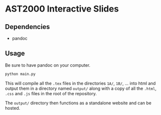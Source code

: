 # AST2000 Interactive Slides

## Dependencies
- pandoc
## Usage
Be sure to have pandoc on your computer.
```bash
python main.py
```
This will compile all the `.tex` files in the directories `1A/`, `1B/`, ... into html and output them in a directory named `output/` along with a copy of all the `.html`, `.css` and `.js` files in the root of the repository. 

The `output/` directory then functions as a standalone website and can be hosted.